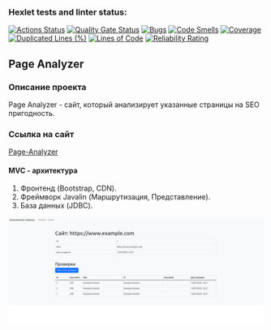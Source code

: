 ### Hexlet tests and linter status:
[![Actions Status](https://github.com/proskdim/java-project-72/actions/workflows/hexlet-check.yml/badge.svg)](https://github.com/proskdim/java-project-72/actions)
[![Quality Gate Status](https://sonarcloud.io/api/project_badges/measure?project=proskdim_java-project-72&metric=alert_status)](https://sonarcloud.io/summary/new_code?id=proskdim_java-project-72)
[![Bugs](https://sonarcloud.io/api/project_badges/measure?project=proskdim_java-project-72&metric=bugs)](https://sonarcloud.io/summary/new_code?id=proskdim_java-project-72)
[![Code Smells](https://sonarcloud.io/api/project_badges/measure?project=proskdim_java-project-72&metric=code_smells)](https://sonarcloud.io/summary/new_code?id=proskdim_java-project-72)
[![Coverage](https://sonarcloud.io/api/project_badges/measure?project=proskdim_java-project-72&metric=coverage)](https://sonarcloud.io/summary/new_code?id=proskdim_java-project-72)
[![Duplicated Lines (%)](https://sonarcloud.io/api/project_badges/measure?project=proskdim_java-project-72&metric=duplicated_lines_density)](https://sonarcloud.io/summary/new_code?id=proskdim_java-project-72)
[![Lines of Code](https://sonarcloud.io/api/project_badges/measure?project=proskdim_java-project-72&metric=ncloc)](https://sonarcloud.io/summary/new_code?id=proskdim_java-project-72)
[![Reliability Rating](https://sonarcloud.io/api/project_badges/measure?project=proskdim_java-project-72&metric=reliability_rating)](https://sonarcloud.io/summary/new_code?id=proskdim_java-project-72)


## Page Analyzer

### Описание проекта

Page Analyzer - сайт, который анализирует указанные страницы на SEO пригодность.

### Ссылка на сайт
[Page-Analyzer](https://page-analyzer-262s.onrender.com)

#### MVC - архитектура

1. Фронтенд (Bootstrap, CDN).
2. Фреймворк Javalin (Маршрутизация, Представление).
3. База данных (JDBC).


[![page](app/docs/images/page.png)](app/docs/images/page.png)
